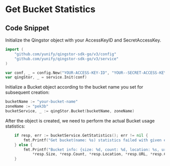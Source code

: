 # Get Bucket Statistics

## Code Snippet

Initialize the Qingstor object with your AccessKeyID and SecretAccessKey.

```go
import (
	"github.com/yunify/qingstor-sdk-go/v3/config"
	"github.com/yunify/qingstor-sdk-go/v3/service"
)

var conf, _ = config.New("YOUR-ACCESS-KEY-ID", "YOUR--SECRET-ACCESS-KEY")
var qingStor, _ = service.Init(conf)
```

Initialize a Bucket object according to the bucket name you set for subsequent creation:

```go
bucketName := "your-bucket-name"
zoneName := "pek3b"
bucketService, _ := qingStor.Bucket(bucketName, zoneName)
```

After the object is created, we need to perform the actual Bucket usage statistics:

```go
	if resp, err := bucketService.GetStatistics(); err != nil {
		fmt.Printf("Get bucket(name: %s) statistics failed with given error: %s\n", bucketName, err)
	} else {
		fmt.Printf("Bucket info: {size: %d, count: %d, location: %s, url: %s, created: %s}\n",
			*resp.Size, *resp.Count, *resp.Location, *resp.URL, *resp.Created)
	}
```

